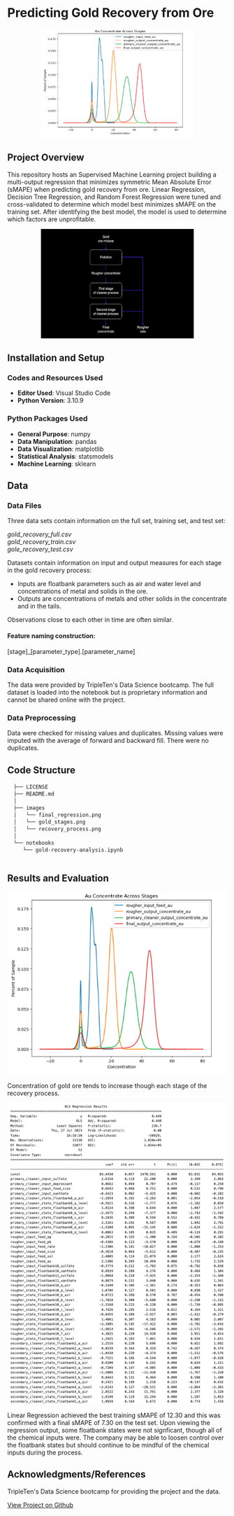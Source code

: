 # Predicting Gold Recovery from Ore

<p align="center">
  <img src="/images/gold_stages.png" 
  width=350
  height=250
  alt="Image of gold recovery stages">
</p>

## Project Overview

This repository hosts an Supervised Machine Learning project building a multi-output regression that minimizes symmetric Mean Absolute Error (sMAPE) when predicting gold recovery from ore. Linear Regression, Decision Tree Regression, and Random Forest Regression were tuned and cross-validated to determine which model best minimizes sMAPE on the training set. After identifying the best model, the model is used to determine which factors are unprofitable.

<p align="center">
  <img src="/images/gold-recovery/recovery_process.png" 
  width=350
  height=250
  alt="Image of gold recovery stages">
</p>

## Installation and Setup

### Codes and Resources Used

  - <b>Editor Used</b>: Visual Studio Code
  - <b>Python Version</b>: 3.10.9

### Python Packages Used

  - <b>General Purpose</b>: numpy
  - <b>Data Manipulation</b>: pandas
  - <b>Data Visualization</b>: matplotlib
  - <b>Statistical Analysis</b>: statsmodels
  - <b>Machine Learning</b>: sklearn
    
## Data

### Data Files

Three data sets contain information on the full set, training set, and test set:  

*gold_recovery_full.csv*  
*gold_recovery_train.csv*  
*gole_recovery_test.csv* 

Datasets contain information on input and output measures for each stage in the gold recovery process: 

  * Inputs are floatbank parameters such as air and water level and concentrations of metal and solids in the ore.  
  * Outputs are concentrations of metals and other solids in the concentrate and in the tails.  

Observations close to each other in time are often similar.

#### Feature naming construction:  

[stage]_[parameter_type].[parameter_name]

### Data Acquisition

The data were provided by TripleTen's Data Science bootcamp. The full dataset is loaded into the notebook but is proprietary information and cannot be shared online with the project.

### Data Preprocessing

Data were checked for missing values and duplicates. Missing values were imputed with the average of forward and backward fill. There were no duplicates.
 
## Code Structure
```
  ├── LICENSE
  ├── README.md          
  │
  ├── images
  │   └── final_regression.png
  │   └── gold_stages.png   
  │   └── recovery_process.png    
  │
  └── notebooks  
     └── gold-recovery-analysis.ipynb
 
```

## Results and Evaluation

<p align="center">
  <img src="/images/gold-recovery/gold_stages.png" 
  alt="Line graph of gold concentration across stages">
</p>

Concentration of gold ore tends to increase though each stage of the recovery process.


<p align="center">
  <img src="/images/gold-recovery/final_regression.png" 
  alt="Final recovery regression results">
</p>

Linear Regression achieved the best training sMAPE of 12.30 and this was confirmed with a final sMAPE of 7.30 on the test set. Upon viewing the regression output, some floatbank states were not signficant, though all of the chemical inputs were. The company may be able to loosen control over the floatbank states but should continue to be mindful of the chemical inputs during the process. 

## Acknowledgments/References

TripleTen's Data Science bootcamp for providing the project and the data.

[View Project on Github](https://github.com/kellyshreeve/gold-recovery)